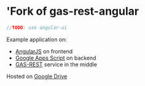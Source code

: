 'Fork of gas-rest-angular
========================
```javascript
//TODO: use angular-ui
```

Example application on:
- [AngularJS](https://angularjs.org/) on frontend
- [Google Apps Script](https://developers.google.com/apps-script/) on backend
- [GAS-REST](http://rest.daspot.ru/) service in the middle

Hosted on [Google Drive](http://dab00.gweb.io/gas-rest-angular/)
